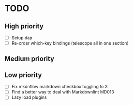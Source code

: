 # TODO

## High priority

- [ ] Setup dap
- [ ] Re-order which-key bindings (telescope all in one section)

## Medium priority

## Low priority

- [ ] Fix mkdnflow markdown checkbox toggling to X
- [ ] Find a better way to deal with Markdownlint MD013
- [ ] Lazy load plugins
